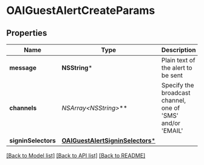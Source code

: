 # OAIGuestAlertCreateParams

## Properties
Name | Type | Description | Notes
------------ | ------------- | ------------- | -------------
**message** | **NSString*** | Plain text of the alert to be sent | 
**channels** | **NSArray&lt;NSString*&gt;*** | Specify the broadcast channel, one of &#39;SMS&#39; and/or &#39;EMAIL&#39; | 
**signinSelectors** | [**OAIGuestAlertSigninSelectors***](OAIGuestAlertSigninSelectors.md) |  | [optional] 

[[Back to Model list]](../README.md#documentation-for-models) [[Back to API list]](../README.md#documentation-for-api-endpoints) [[Back to README]](../README.md)



